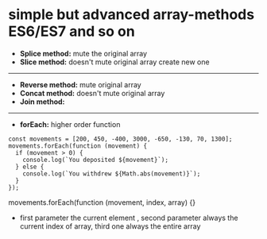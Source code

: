 # simple but advanced array-methods **ES6/ES7 and so on**

- **Splice method:** mute the original array
- **Slice method:** doesn't mute original array create new one

---

- **Reverse method:** mute original array
- **Concat method:** doesn't mute original array
- **Join method:**

---

- **forEach:** higher order function

```
const movements = [200, 450, -400, 3000, -650, -130, 70, 1300];
movements.forEach(function (movement) {
  if (movement > 0) {
    console.log(`You deposited ${movement}`);
  } else {
    console.log(`You withdrew ${Math.abs(movement)}`);
  }
});

```

movements.forEach(function (movement, index, array) {}

- first parameter the current element , second parameter always the current index of array, third one always the entire array
